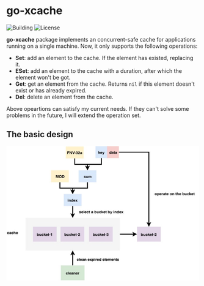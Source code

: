 # go-xcache

![Building](https://img.shields.io/badge/building-passing-green.svg)
![License](https://img.shields.io/badge/license-MIT-blue.svg)

**go-xcache** package implements an concurrent-safe cache for applications running on a single machine. Now, it only supports the following operations:

- **Set**: add an element to the cache. If the element has existed, replacing it.
- **ESet**: add an element to the cache with a duration, after which the element won't be got.
- **Get**: get an element from the cache. Returns `nil` if this element doesn't exist or has already expired.
- **Del**: delete an element from the cache.

Above opeartions can satisfy my current needs. If they can't solve some problems in the future, I will extend the operation set.

## The basic design

![design](design.jpeg)
